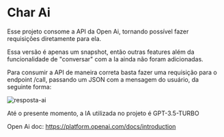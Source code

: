 # Char Ai

Esse projeto consome a API da Open Ai, tornando possível fazer requisições diretamente para ela.

Essa versão é apenas um snapshot, então outras features além da funcionalidade de "conversar" com a Ia ainda não foram adicionadas.

Para consumir a API de maneira correta basta fazer uma requisição para o endpoint /call, passando um JSON com a mensagem do usuário, da seguinte forma:

![resposta-ai](assets/images/aiResponse.png)

Até o presente momento, a IA utilizada no projeto é GPT-3.5-TURBO

Open Ai doc: https://platform.openai.com/docs/introduction